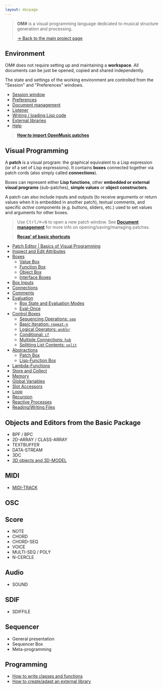 ```yaml
---
layout: docpage
---
```


> **OM#** is a visual programming language dedicated to musical structure generation and processing.    
>
> [&rarr; Back to the main project page](..)

## Environment

OM# does not require setting up and maintaining a **workspace**. All documents can be just be opened, copied and shared independently.   

The state and settings of the working environment are controlled from the "Session" and "Preferences" windows.

- [Session window](session)
- [Preferences](preferences)
- [Document management](doc-management)
- [Listener](listener)
- [Writing / loading Lisp code](lisp)
- [External libraries](libraries)
- [Help](help)

> **[How to import OpenMusic patches](import-from-om)**


## Visual Programming


A **patch** is a visual program: the graphical equivalent to a Lisp expression (or of a set of Lisp expressions). It contains **boxes** connected together via patch cords (also simply called **connections**).   

Boxes can represent either **Lisp functions**, other **embedded or external visual programs** (sub-patches), **simple values** or **object constructors**.    

A patch can also include inputs and outputs (to receive arguments or return values when it is embedded in another patch), textual comments, and specific _active_ components (e.g. buttons, sliders, etc.) used to set values and arguments for other boxes.


> Use <kbd>Ctrl/⌘</kbd>+<kbd>N</kbd> to open a new patch window. See **[Document management](doc-management)** for more info on opening/saving/managing patches.

> **[Recap' of basic shortcuts](basic-commands)**


- [Patch Editor \| Basics of Visual Programming](patch)
- [Inspect and Edit Attributes](inspector)
- [Boxes](box)
  - [Value Box](value-box)
  - [Function Box](function-box)
  - [Object Box](objects)
  - [Interface Boxes](interface-boxes)
- [Box Inputs](box-inputs)
- [Connections](connections)
- [Comments](comments)
- [Evaluation](eval)
  - [Box State and Evaluation Modes](eval-modes)
  - [Eval-Once](eval-once)
- [Control Boxes](control)
  - [Sequencing Operations: `seq`](seq)
  - [Basic Iteration: `repeat-n`](repeat-n)
  - [Logical Operators: `and`/`or`](logic)
  - [Conditional: `if`](if)
  - [Multiple Connections: `hub`](hub)
  - [Splitting List Contents: `split`](split)
- [Abstractions](abstraction)
  - [Patch Box](patch-box)
  - [Lisp-Function Box](lispfun-box)
- [Lambda-Functions](lambda)
- [Store and Collect](store-collect)
- [Memory](memory)
- [Global Variables](global-variable)
- [Slot Accessors](slots)
- [Loop](loop)
- [Recursion](recursion)
- [Reactive Processes](reactive)
- [Reading/Writing Files](file-io)


## Objects and Editors from the Basic Package

- BPF / BPC
- 2D-ARRAY / CLASS-ARRAY
- TEXTBUFFER
- DATA-STREAM
- 3DC
- [3D objects and 3D-MODEL](3d-model)

## MIDI

- [MIDI-TRACK](midi-track)

## OSC 

## Score

- NOTE
- CHORD
- CHORD-SEQ
- VOICE
- MULTI-SEQ / POLY
- N-CERCLE

## Audio

- SOUND

## SDIF

- SDIFFILE

## Sequencer

- General presentation
- Sequencer Box
- Meta-programming

## Programming

- [How to write classes and functions](write-code)
- [How to create/adapt an external library](write-library)


